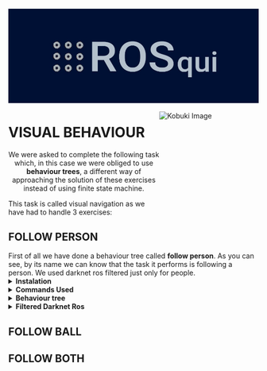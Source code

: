 <p align="center"><a href="https://www.youtube.com/channel/UC4Loc3tyy1vvGsMoBC5KCSw" target="_blank">
    <img src="https://github.com/Docencia-fmrico/visual-behavior-rosqui/blob/main/logo.jpg">
</a></p>

<img src="https://github.com/Docencia-fmrico/visual-behavior-rosqui/blob/main/kobuki.jpg" align="right"
     alt="Kobuki Image" width="200" height="250">
    

<h1>VISUAL BEHAVIOUR</h1>

<p align="center"> We were asked to complete the following task which, in this case we were obliged to use <b>behaviour trees</b>, a different way of approaching the solution of these exercises instead of using finite state machine.
 </p>

This task is called visual navigation as we have had to handle 3 exercises:

<h2>FOLLOW PERSON</h2>
First of all we have done a behaviour tree called <b>follow person</b>. As you can see, by its name we can know that the task it performs is following a person. 
We used darknet ros filtered just only for people.

<details><summary><b>Instalation</b></summary>
For this task we had to install the following packages:
    
    
    $ sudo apt-get install ros-noetic-behaviortree-cpp-v3
    $ sudo apt-get install ros-noetic-move-base-msgs
    $ sudo apt-get install ros-noetic-kobuki-*
    $ sudo apt-get install openni2-*
    $ sudo apt-get install ros-noetic-rgbd-launch 
    $ sudo apt-get install --fix-missing ros-noetic-rgbd-launch
    $ sudo apt-get install ros-noetic-cameras-*
    
If you want to try it by your own personal camera, you can download the following package:
   
    $ sudo apt-get install ros-noetic-usb-cam-*
   
By the way, if you get in trouble with any package you may need to download a github repository related to the package. 

</details>

<details><summary><b>Commands Used</b></summary>
    
- <b>See Darknet Ros using 3D camera</b>
    
    You should follow the followings steps:
    
        $ roslaunch openni2_launch openni2.launch
        $ roslaunch darknet_ros darknet_ros.launch image:=/camera/rgb/image_raw/
    
- <h4>See Darknet Ros using usb camera</h3>
    
    You should follow the followings steps:
    
        $ roscore
        $ rosrun usb_cam usb_cam_node
        $ rosrun cameras_cpp nodo_camera
        $ roslaunch darknet_ros darknet_ros.launch iamge:=/usb_cam/image_raw/
      
</details>

<details><summary><b>Behaviour tree</b></summary>
    This is the tree we have decided to use:
    
</details>

<details><summary><b>Filtered Darknet Ros</b></summary>
(We edited all yamls and we only included “person” in detection clases names) *add snippet*
</details>



<h2>FOLLOW BALL</h2>


<h2>FOLLOW BOTH</h2>




